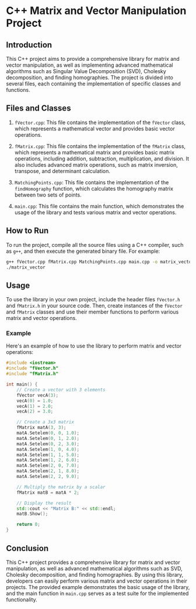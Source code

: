 # C++ Matrix and Vector Manipulation Project

## Introduction

This C++ project aims to provide a comprehensive library for matrix and vector manipulation, as well as implementing advanced mathematical algorithms such as Singular Value Decomposition (SVD), Cholesky decomposition, and finding homographies. The project is divided into several files, each containing the implementation of specific classes and functions.

## Files and Classes

1. `fVector.cpp`: This file contains the implementation of the `fVector` class, which represents a mathematical vector and provides basic vector operations.

2. `fMatrix.cpp`: This file contains the implementation of the `fMatrix` class, which represents a mathematical matrix and provides basic matrix operations, including addition, subtraction, multiplication, and division. It also includes advanced matrix operations, such as matrix inversion, transpose, and determinant calculation.

3. `MatchingPoints.cpp`: This file contains the implementation of the `findHomography` function, which calculates the homography matrix between two sets of points.

4. `main.cpp`: This file contains the main function, which demonstrates the usage of the library and tests various matrix and vector operations.

## How to Run

To run the project, compile all the source files using a C++ compiler, such as `g++`, and then execute the generated binary file. For example:

```bash
g++ fVector.cpp fMatrix.cpp MatchingPoints.cpp main.cpp -o matrix_vector
./matrix_vector
```

## Usage

To use the library in your own project, include the header files `fVector.h` and `fMatrix.h` in your source code. Then, create instances of the `fVector` and `fMatrix` classes and use their member functions to perform various matrix and vector operations.

### Example

Here's an example of how to use the library to perform matrix and vector operations:

```cpp
#include <iostream>
#include "fVector.h"
#include "fMatrix.h"

int main() {
    // Create a vector with 3 elements
    fVector vecA(3);
    vecA(0) = 1.0;
    vecA(1) = 2.0;
    vecA(2) = 3.0;

    // Create a 3x3 matrix
    fMatrix matA(3, 3);
    matA.Setelem(0, 0, 1.0);
    matA.Setelem(0, 1, 2.0);
    matA.Setelem(0, 2, 3.0);
    matA.Setelem(1, 0, 4.0);
    matA.Setelem(1, 1, 5.0);
    matA.Setelem(1, 2, 6.0);
    matA.Setelem(2, 0, 7.0);
    matA.Setelem(2, 1, 8.0);
    matA.Setelem(2, 2, 9.0);

    // Multiply the matrix by a scalar
    fMatrix matB = matA * 2;

    // Display the result
    std::cout << "Matrix B:" << std::endl;
    matB.Show();

    return 0;
}
```

## Conclusion

This C++ project provides a comprehensive library for matrix and vector manipulation, as well as advanced mathematical algorithms such as SVD, Cholesky decomposition, and finding homographies. By using this library, developers can easily perform various matrix and vector operations in their projects. The provided example demonstrates the basic usage of the library, and the main function in `main.cpp` serves as a test suite for the implemented functionality.
